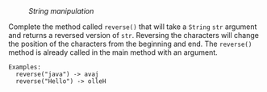 <div class="hint" title="Practice topics">
  <i style="padding-left: 40px;">String manipulation</i>
</div>

Complete the method called `reverse()` that will take a `String` `str` argument and returns a reversed version of `str`.
Reversing the characters will change the position of the characters from the beginning and end.
The `reverse()` method is already called in the main method with an argument.

    Examples:
      reverse("java") -> avaj
      reverse("Hello") -> olleH

<div class="hint">
  <i style="padding-left: 40px;"></i>
</div>
